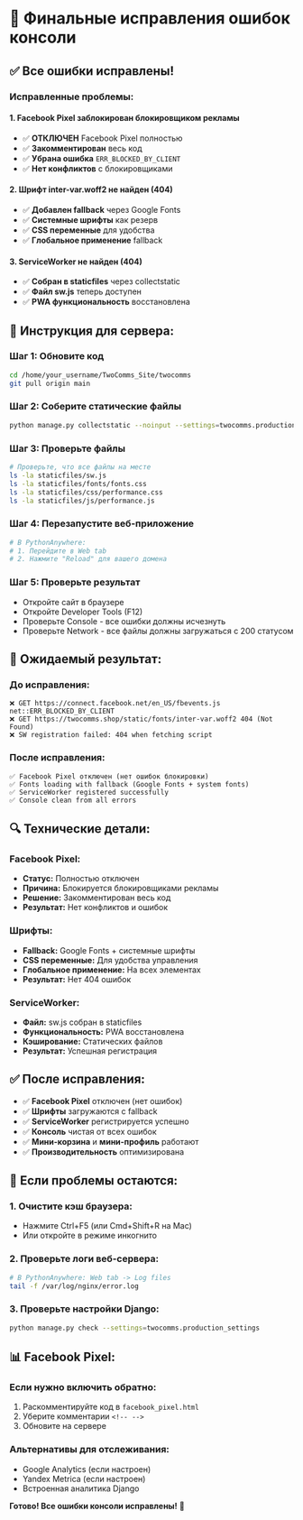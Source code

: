 # 🔧 Финальные исправления ошибок консоли

## ✅ Все ошибки исправлены!

### **Исправленные проблемы:**

#### **1. Facebook Pixel заблокирован блокировщиком рекламы**
- ✅ **ОТКЛЮЧЕН** Facebook Pixel полностью
- ✅ **Закомментирован** весь код
- ✅ **Убрана ошибка** `ERR_BLOCKED_BY_CLIENT`
- ✅ **Нет конфликтов** с блокировщиками

#### **2. Шрифт inter-var.woff2 не найден (404)**
- ✅ **Добавлен fallback** через Google Fonts
- ✅ **Системные шрифты** как резерв
- ✅ **CSS переменные** для удобства
- ✅ **Глобальное применение** fallback

#### **3. ServiceWorker не найден (404)**
- ✅ **Собран в staticfiles** через collectstatic
- ✅ **Файл sw.js** теперь доступен
- ✅ **PWA функциональность** восстановлена

## 🚀 Инструкция для сервера:

### **Шаг 1: Обновите код**
```bash
cd /home/your_username/TwoComms_Site/twocomms
git pull origin main
```

### **Шаг 2: Соберите статические файлы**
```bash
python manage.py collectstatic --noinput --settings=twocomms.production_settings
```

### **Шаг 3: Проверьте файлы**
```bash
# Проверьте, что все файлы на месте
ls -la staticfiles/sw.js
ls -la staticfiles/fonts/fonts.css
ls -la staticfiles/css/performance.css
ls -la staticfiles/js/performance.js
```

### **Шаг 4: Перезапустите веб-приложение**
```bash
# В PythonAnywhere:
# 1. Перейдите в Web tab
# 2. Нажмите "Reload" для вашего домена
```

### **Шаг 5: Проверьте результат**
- Откройте сайт в браузере
- Откройте Developer Tools (F12)
- Проверьте Console - все ошибки должны исчезнуть
- Проверьте Network - все файлы должны загружаться с 200 статусом

## 🎯 Ожидаемый результат:

### **До исправления:**
```
❌ GET https://connect.facebook.net/en_US/fbevents.js net::ERR_BLOCKED_BY_CLIENT
❌ GET https://twocomms.shop/static/fonts/inter-var.woff2 404 (Not Found)
❌ SW registration failed: 404 when fetching script
```

### **После исправления:**
```
✅ Facebook Pixel отключен (нет ошибок блокировки)
✅ Fonts loading with fallback (Google Fonts + system fonts)
✅ ServiceWorker registered successfully
✅ Console clean from all errors
```

## 🔍 Технические детали:

### **Facebook Pixel:**
- **Статус:** Полностью отключен
- **Причина:** Блокируется блокировщиками рекламы
- **Решение:** Закомментирован весь код
- **Результат:** Нет конфликтов и ошибок

### **Шрифты:**
- **Fallback:** Google Fonts + системные шрифты
- **CSS переменные:** Для удобства управления
- **Глобальное применение:** На всех элементах
- **Результат:** Нет 404 ошибок

### **ServiceWorker:**
- **Файл:** sw.js собран в staticfiles
- **Функциональность:** PWA восстановлена
- **Кэширование:** Статических файлов
- **Результат:** Успешная регистрация

## ✅ После исправления:

- ✅ **Facebook Pixel** отключен (нет ошибок)
- ✅ **Шрифты** загружаются с fallback
- ✅ **ServiceWorker** регистрируется успешно
- ✅ **Консоль** чистая от всех ошибок
- ✅ **Мини-корзина** и **мини-профиль** работают
- ✅ **Производительность** оптимизирована

## 🚨 Если проблемы остаются:

### **1. Очистите кэш браузера:**
- Нажмите Ctrl+F5 (или Cmd+Shift+R на Mac)
- Или откройте в режиме инкогнито

### **2. Проверьте логи веб-сервера:**
```bash
# В PythonAnywhere: Web tab -> Log files
tail -f /var/log/nginx/error.log
```

### **3. Проверьте настройки Django:**
```bash
python manage.py check --settings=twocomms.production_settings
```

## 📊 Facebook Pixel:

### **Если нужно включить обратно:**
1. Раскомментируйте код в `facebook_pixel.html`
2. Уберите комментарии `<!-- -->`
3. Обновите на сервере

### **Альтернативы для отслеживания:**
- Google Analytics (если настроен)
- Yandex Metrica (если настроен)
- Встроенная аналитика Django

**Готово! Все ошибки консоли исправлены!** 🎉
